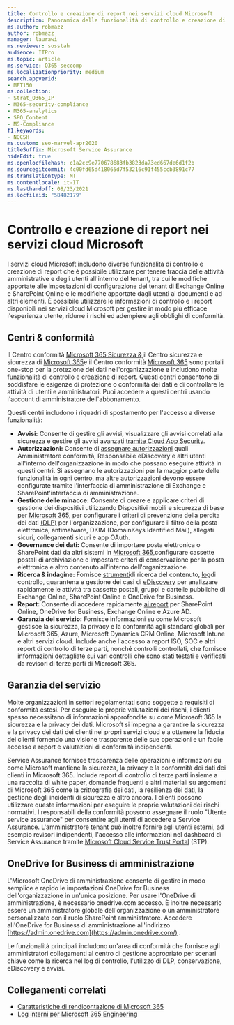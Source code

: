 ```yaml
---
title: Controllo e creazione di report nei servizi cloud Microsoft
description: Panoramica delle funzionalità di controllo e creazione di report Office 365, Microsoft 365 e Service Assurance.
ms.author: robmazz
author: robmazz
manager: laurawi
ms.reviewer: sosstah
audience: ITPro
ms.topic: article
ms.service: O365-seccomp
ms.localizationpriority: medium
search.appverid:
- MET150
ms.collection:
- Strat_O365_IP
- M365-security-compliance
- M365-analytics
- SPO_Content
- MS-Compliance
f1.keywords:
- NOCSH
ms.custom: seo-marvel-apr2020
titleSuffix: Microsoft Service Assurance
hideEdit: true
ms.openlocfilehash: c1a2cc9e770678683fb3823da73ed667de6d1f2b
ms.sourcegitcommit: 4c00fd65d418065d7f53216c91f455ccb3891c77
ms.translationtype: MT
ms.contentlocale: it-IT
ms.lasthandoff: 08/23/2021
ms.locfileid: "58482179"
---
```

# <a name="auditing-and-reporting-in-microsoft-cloud-services"></a>Controllo e creazione di report nei servizi cloud Microsoft

I servizi cloud Microsoft includono diverse funzionalità di controllo e creazione di report che è possibile utilizzare per tenere traccia delle attività amministrative e degli utenti all'interno del tenant, tra cui le modifiche apportate alle impostazioni di configurazione del tenant di Exchange Online e SharePoint Online e le modifiche apportate dagli utenti ai documenti e ad altri elementi. È possibile utilizzare le informazioni di controllo e i report disponibili nei servizi cloud Microsoft per gestire in modo più efficace l'esperienza utente, ridurre i rischi ed adempiere agli obblighi di conformità.

## <a name="security--compliance-centers"></a>Centri & conformità

Il Centro conformità [Microsoft 365 Sicurezza &,](https://protection.office.com)il Centro sicurezza e sicurezza di [Microsoft 365](https://security.microsoft.com)e il Centro conformità [Microsoft 365](https://compliance.microsoft.com) sono portali one-stop per la protezione dei dati nell'organizzazione e includono molte funzionalità di controllo e creazione di report. Questi centri consentono di soddisfare le esigenze di protezione o conformità dei dati e di controllare le attività di utenti e amministratori. Puoi accedere a questi centri usando l'account di amministratore dell'abbonamento.

Questi centri includono i riquadri di spostamento per l'accesso a diverse funzionalità:

- **Avvisi:** Consente di gestire gli avvisi, visualizzare gli avvisi correlati alla sicurezza e gestire gli avvisi avanzati [tramite Cloud App Security](/cloud-app-security/what-is-cloud-app-security).
- **Autorizzazioni:** Consente di [assegnare autorizzazioni](/microsoft-365/security/office-365-security/grant-access-to-the-security-and-compliance-center) quali Amministratore conformità, Responsabile eDiscovery e altri utenti all'interno dell'organizzazione in modo che possano eseguire attività in questi centri. Si assegnano le autorizzazioni per la maggior parte delle funzionalità in ogni centro, ma altre autorizzazioni devono essere configurate tramite l'interfaccia di amministrazione di Exchange e SharePoint'interfaccia di amministrazione.
- **Gestione delle minacce:** Consente di creare e applicare criteri di gestione dei dispositivi utilizzando Dispositivi mobili e sicurezza di base per [Microsoft 365](https://support.microsoft.com/office/overview-of-basic-mobility-and-security-for-microsoft-365-faa7d8e5-645d-4d59-839c-c8d4c1869e4a), per configurare i criteri di prevenzione della perdita dei dati [(DLP)](/microsoft-365/compliance/data-loss-prevention-policies) per l'organizzazione, per configurare il filtro della posta elettronica, antimalware, DKIM (DomainKeys Identified Mail), allegati sicuri, collegamenti sicuri e app OAuth.
- **Governance dei dati:** Consente di importare posta elettronica o SharePoint dati da [](https://support.office.com/article/Enable-archive-mailboxes-in-the-Office-365-Security-Compliance-Center-268a109e-7843-405b-bb3d-b9393b2342ce)altri sistemi in [](/microsoft-365/compliance/retention-policies) [Microsoft 365,](https://support.office.com/article/Import-PST-files-or-SharePoint-data-to-Office-365-ba688e0a-0fcb-4bd7-8e57-2b669564ea84)configurare cassette postali di archiviazione e impostare criteri di conservazione per la posta elettronica e altro contenuto all'interno dell'organizzazione.
- **Ricerca & indagine:** Fornisce [strumenti](https://support.office.com/article/Run-a-Content-Search-in-the-Office-365-Security-Compliance-Center-61852fd9-fe8a-4880-a339-cb19ed3bff4a)di ricerca del contenuto, [log](https://support.office.com/article/Search-the-audit-log-in-the-Office-365-Security-Compliance-Center-0d4d0f35-390b-4518-800e-0c7ec95e946c)di controllo, quarantena e gestione dei casi di [eDiscovery](https://support.office.com/article/Manage-eDiscovery-cases-in-the-Office-365-Security-Compliance-Center-edea80d6-20a7-40fb-b8c4-5e8c8395f6da) per analizzare rapidamente le attività tra cassette postali, gruppi e cartelle pubbliche di Exchange Online, SharePoint Online e OneDrive for Business.
- **Report:** Consente di accedere rapidamente [ai report](https://support.office.com/article/Reports-in-the-Office-365-Security-Compliance-Center-7acd33ce-1ec8-49fb-b625-43bac7b58c5a) per SharePoint Online, OneDrive for Business, Exchange Online e Azure AD.
- **Garanzia del servizio:** Fornisce informazioni su come Microsoft gestisce la sicurezza, la privacy e la conformità agli standard globali per Microsoft 365, Azure, Microsoft Dynamics CRM Online, Microsoft Intune e altri servizi cloud. Include anche l'accesso a report ISO, SOC e altri report di controllo di terze parti, nonché controlli controllati, che fornisce informazioni dettagliate sui vari controlli che sono stati testati e verificati da revisori di terze parti di Microsoft 365.

## <a name="service-assurance"></a>Garanzia del servizio

Molte organizzazioni in settori regolamentati sono soggette a requisiti di conformità estesi. Per eseguire le proprie valutazioni dei rischi, i clienti spesso necessitano di informazioni approfondite su come Microsoft 365 la sicurezza e la privacy dei dati. Microsoft si impegna a garantire la sicurezza e la privacy dei dati dei clienti nei propri servizi cloud e a ottenere la fiducia dei clienti fornendo una visione trasparente delle sue operazioni e un facile accesso a report e valutazioni di conformità indipendenti.

Service Assurance fornisce trasparenza delle operazioni e informazioni su come Microsoft mantiene la sicurezza, la privacy e la conformità dei dati dei clienti in Microsoft 365. Include report di controllo di terze parti insieme a una raccolta di white paper, domande frequenti e altri materiali su argomenti di Microsoft 365 come la crittografia dei dati, la resilienza dei dati, la gestione degli incidenti di sicurezza e altro ancora. I clienti possono utilizzare queste informazioni per eseguire le proprie valutazioni dei rischi normativi. I responsabili della conformità possono assegnare il ruolo "Utente service assurance" per consentire agli utenti di accedere a Service Assurance. L'amministratore tenant può inoltre fornire agli utenti esterni, ad esempio revisori indipendenti, l'accesso alle informazioni nel dashboard di Service Assurance tramite [Microsoft Cloud Service Trust Portal](https://aka.ms/STP) (STP).

## <a name="onedrive-for-business-admin-center"></a>OneDrive for Business di amministrazione

L'Microsoft OneDrive di amministrazione consente di gestire in modo semplice e rapido le impostazioni OneDrive for Business dell'organizzazione in un'unica posizione. Per usare l'OneDrive di amministrazione, è necessario onedrive.com accesso. È inoltre necessario essere un amministratore globale dell'organizzazione o un amministratore personalizzato con il ruolo SharePoint amministratore. Accedere all'OneDrive for Business di amministrazione all'indirizzo [https://admin.onedrive.com](https://admin.onedrive.com/) .

Le funzionalità principali includono un'area di conformità che fornisce agli amministratori collegamenti al centro di gestione appropriato per scenari chiave come la ricerca nel log di controllo, l'utilizzo di DLP, conservazione, eDiscovery e avvisi.

## <a name="related-links"></a>Collegamenti correlati

- [Caratteristiche di rendicontazione di Microsoft 365](assurance-reporting-features.md)
- [Log interni per Microsoft 365 Engineering](assurance-internal-logging.md)
